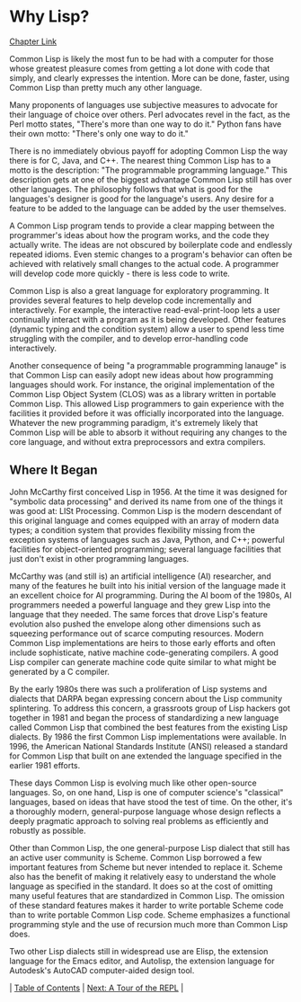 # Why Lisp?
[Chapter Link](http://www.gigamonkeys.com/book/introduction-why-lisp.html)

Common Lisp is likely the most fun to be had with a computer for those whose greatest pleasure comes from getting a lot done with code that simply, and clearly expresses the intention. More can be done, faster, using Common Lisp than pretty much any other language.

Many proponents of languages use subjective measures to advocate for their language of choice over others. Perl advocates revel in the fact, as the Perl motto states, "There's more than one way to do it." Python fans have their own motto: "There's only one way to do it."

There is no immediately obvious payoff for adopting Common Lisp the way there is for C, Java, and C++. The nearest thing Common Lisp has to a motto is the description: "The programmable programming language." This description gets at one of the biggest advantage Common Lisp still has over other languages. The philosophy follows that what is good for the languages's designer is good for the language's users. Any desire for a feature to be added to the language can be added by the user themselves.

A Common Lisp program tends to provide a clear mapping between the programmer's ideas about how the program works, and the code they actually write. The ideas are not obscured by boilerplate code and endlessly repeated idioms. Even stemic changes to a program's behavior can often be achieved with relatively small changes to the actual code. A programmer will develop code more quickly - there is less code to write.

Common Lisp is also a great language for exploratory programming. It provides several features to help develop code incrementally and interactively. For example, the interactive read-eval-print-loop lets a user continually interact with a program as it is being developed. Other features (dynamic typing and the condition system) allow a user to spend less time struggling with the compiler, and to develop error-handling code interactively.

Another consequence of being "a programmable programming lanauge" is that Common Lisp can easily adopt new ideas about how programming languages should work. For instance, the original implementation of the Common Lisp Object System (CLOS) was as a library written in portable Common Lisp. This allowed Lisp programmers to gain experience with the facilities it provided before it was officially incorporated into the language. Whatever the new programming paradigm, it's extremely likely that Common Lisp will be able to absorb it without requiring any changes to the core language, and without extra preprocessors and extra compilers.

## Where It Began
John McCarthy first conceived Lisp in 1956. At the time it was designed for "symbolic data processing" and derived its name from one of the things it was good at: LISt Processing. Common Lisp is the modern descendant of this original language and comes equipped with an array of modern data types; a condition system that provides flexibility missing from the exception systems of languages such as Java, Python, and C++; powerful facilities for object-oriented programming; several language facilities that just don't exist in other programming languages.

McCarthy was (and still is) an artificial intelligence (AI) researcher, and many of the features he built into his initial version of the language made it an excellent choice for AI programming. During the AI boom of the 1980s, AI programmers needed a powerful language and they grew Lisp into the language that they needed. The same forces that drove Lisp's feature evolution also pushed the envelope along other dimensions such as squeezing performance out of scarce computing resources. Modern Common Lisp implementations are heirs to those early efforts and often include sophisticate, native machine code-generating compilers. A good Lisp compiler can generate machine code quite similar to what might be generated by a C compiler.

By the early 1980s there was such a proliferation of Lisp systems and dialects that DARPA began expressing concern about the Lisp community splintering. To address this concern, a grassroots group of Lisp hackers got together in 1981 and began the process of standardizing a new language called Common Lisp that combined the best features from the existing Lisp dialects. By 1986 the first Common Lisp implementations were available. In 1996, the American National Standards Institute (ANSI) released a standard for Common Lisp that built on ane extended the language specified in the earlier 1981 efforts.

These days Common Lisp is evolving much like other open-source languages. So, on one hand, Lisp is one of computer science's "classical" languages, based on ideas that have stood the test of time. On the other, it's a thoroughly modern, general-purpose language whose design reflects a deeply pragmatic approach to solving real problems as efficiently and robustly as possible.

Other than Common Lisp, the one general-purpose Lisp dialect that still has an active user community is Scheme. Common Lisp borrowed a few important features from Scheme but never intended to replace it. Scheme also has the benefit of making it relatively easy to understand the whole language as specified in the standard. It does so at the cost of omitting many useful features that are standardized in Common Lisp. The omission of these standard features makes it harder to write portable Scheme code than to write portable Common Lisp code. Scheme emphasizes a functional programming style and the use of recursion much more than Common Lisp does.

Two other Lisp dialects still in widespread use are Elisp, the extension language for the Emacs editor, and Autolisp, the extension language for Autodesk's AutoCAD computer-aided design tool.

| [Table of Contents](../README.md#notes) | [Next: A Tour of the REPL](../02/README.md) |
